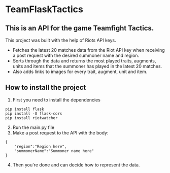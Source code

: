 # TeamFlaskTactics

## This is an API for the game Teamfight Tactics.

This project was built with the help of Riots API keys.
* Fetches the latest 20 matches data from the Riot API key when receiving a post request with the desired summoner name and region.
* Sorts through the data and returns the most played traits, augments, units and items that the summoner has played in the latest 20 matches.
* Also adds links to images for every trait, augment, unit and item.


## How to install the project
1. First you need to install the dependencies
```
pip install flask        
pip install -U flask-cors
pip install riotwatcher  
```
2. Run the main.py file
3. Make a post request to the API with the body:
```
{
    "region":"Region here",
    "summonerName":"Summoner name here"
}
```
4. Then you're done and can decide how to represent the data.
